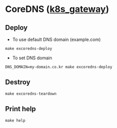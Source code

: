# CoreDNS ([k8s_gateway](https://github.com/ori-edge/k8s_gateway))
## Deploy
- To use default DNS domain (example.com)
```shell
make excoredns-deploy
```

- To set DNS domain 
```shell
DNS_DOMAIN=my-domain.co.kr make excoredns-deploy
```

## Destroy
```shell
make excoredns-teardown
```

## Print help
```shell
make help
```
